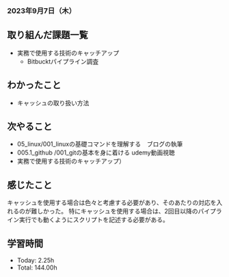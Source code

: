 ### 2023年9月7日（木）

## 取り組んだ課題一覧
- 実務で使用する技術のキャッチアップ
  - Bitbucktパイプライン調査

## わかったこと
- キャッシュの取り扱い方法
## 次やること
- 05_linux/001_linuxの基礎コマンドを理解する　ブログの執筆
- 005.1_github /001_gitの基本を身に着ける udemy動画視聴
- 実務で使用する技術のキャッチアップ）

## 感じたこと
キャッシュを使用する場合は色々と考慮する必要があり、そのあたりの対応を入れるのが難しかった。
特にキャッシュを使用する場合は、2回目以降のパイプライン実行でも動くようにスクリプトを記述する必要がある。


## 学習時間
- Today: 2.25h
- Total: 144.00h
